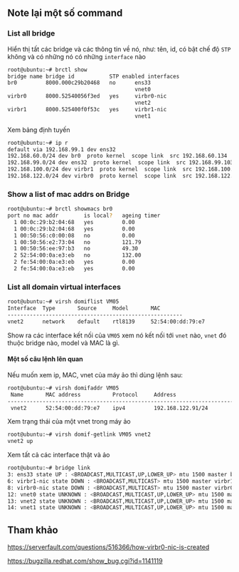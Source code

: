 ## Note lại một số command

### List all bridge

Hiển thị tất các bridge và các thông tin về nó, như: tên, id, có bật chế độ `STP` không và có những nó có những `interface` nào
```sh
root@ubuntu:~# brctl show
bridge name	bridge id			STP enabled	interfaces
br0			8000.000c29b20468	no		ens33
										vnet0
virbr0		8000.52540056f3ed	yes		virbr0-nic
										vnet2
virbr1		8000.525400f0f53c	yes		virbr1-nic
										vnet1

```
Xem bảng định tuyến

```sh
root@ubuntu:~# ip r
default via 192.168.99.1 dev ens32 
192.168.60.0/24 dev br0  proto kernel  scope link  src 192.168.60.134 
192.168.99.0/24 dev ens32  proto kernel  scope link  src 192.168.99.103 
192.168.100.0/24 dev virbr1  proto kernel  scope link  src 192.168.100.1 
192.168.122.0/24 dev virbr0  proto kernel  scope link  src 192.168.122.1 
```

### Show a list of mac addrs on Bridge

```sh
root@ubuntu:~# brctl showmacs br0
port no	mac addr		is local?	ageing timer
  1	00:0c:29:b2:04:68	yes		   	0.00
  1	00:0c:29:b2:04:68	yes		   	0.00
  1	00:50:56:c0:00:08	no		   	0.00
  1	00:50:56:e2:73:04	no		 	121.79
  1	00:50:56:ee:97:b3	no		  	49.30
  2	52:54:00:0a:e3:eb	no		 	132.00
  2	fe:54:00:0a:e3:eb	yes		   	0.00
  2	fe:54:00:0a:e3:eb	yes		   	0.00
```

### List all domain virtual interfaces

```sh
root@ubuntu:~# virsh domiflist VM05
Interface  Type       Source     Model       MAC
-------------------------------------------------------
vnet2      network    default    rtl8139     52:54:00:dd:79:e7
```

Show ra các interface kết nối của `VM05` xem nó kết nối tới `vnet` nào, `vnet` đó thuộc bridge nào, model và MAC là gì.

#### Một số câu lệnh lên quan

Nếu muốn xem ip, MAC, vnet của máy ảo thì dùng lệnh sau:
```sh
root@ubuntu:~# virsh domifaddr VM05
 Name       MAC address          Protocol     Address
-------------------------------------------------------------------------------
 vnet2      52:54:00:dd:79:e7    ipv4         192.168.122.91/24
```

Xem trạng thái của một vnet trong máy ảo

```sh
root@ubuntu:~# virsh domif-getlink VM05 vnet2
vnet2 up
```

Xem tất cả các interface thật và ảo

```sh
root@ubuntu:~# bridge link
3: ens33 state UP : <BROADCAST,MULTICAST,UP,LOWER_UP> mtu 1500 master br0 state forwarding priority 32 cost 4 
6: virbr1-nic state DOWN : <BROADCAST,MULTICAST> mtu 1500 master virbr1 state disabled priority 32 cost 100 
8: virbr0-nic state DOWN : <BROADCAST,MULTICAST> mtu 1500 master virbr0 state disabled priority 32 cost 100 
12: vnet0 state UNKNOWN : <BROADCAST,MULTICAST,UP,LOWER_UP> mtu 1500 master br0 state forwarding priority 32 cost 100 
13: vnet2 state UNKNOWN : <BROADCAST,MULTICAST,UP,LOWER_UP> mtu 1500 master virbr0 state forwarding priority 32 cost 100 
14: vnet1 state UNKNOWN : <BROADCAST,MULTICAST,UP,LOWER_UP> mtu 1500 master virbr1 state forwarding priority 32 cost 100
```


## Tham khảo

https://serverfault.com/questions/516366/how-virbr0-nic-is-created

https://bugzilla.redhat.com/show_bug.cgi?id=1141119